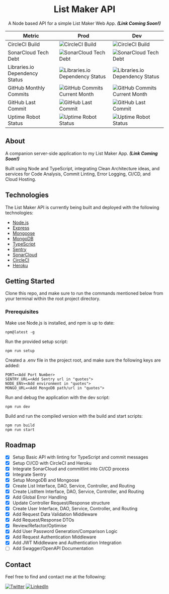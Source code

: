 <div align="center">

# List Maker API
A Node based API for a simple List Maker Web App. ***(Link Coming Soon!)***

</div>

<div align="center">
  
| Metric | Prod | Dev |
| ----------- | ----------- | ----------- |
| CircleCI Build | ![CircleCI Build](https://img.shields.io/circleci/build/github/mittell/list-maker-api/main?style=for-the-badge) | ![CircleCI Build](https://img.shields.io/circleci/build/github/mittell/list-maker-api/dev?style=for-the-badge)
| SonarCloud Tech Debt | ![SonarCloud Tech Debt](https://img.shields.io/sonar/tech_debt/mittell_list-maker-api/main?server=https%3A%2F%2Fsonarcloud.io&style=for-the-badge) | ![SonarCloud Tech Debt](https://img.shields.io/sonar/tech_debt/mittell_list-maker-api/dev?server=https%3A%2F%2Fsonarcloud.io&style=for-the-badge)
| Libraries.io Dependency Status | ![Libraries.io Dependency Status](https://img.shields.io/librariesio/github/mittell/list-maker-api?style=for-the-badge) | ![Libraries.io Dependency Status](https://img.shields.io/librariesio/github/mittell/list-maker-api?style=for-the-badge)
| GitHub Monthly Commits | ![GitHub Commits Current Month](https://img.shields.io/github/commit-activity/m/mittell/list-maker-api/main?style=for-the-badge) | ![GitHub Commits Current Month](https://img.shields.io/github/commit-activity/m/mittell/list-maker-api/dev?style=for-the-badge)
| GitHub Last Commit | ![GitHub Last Commit](https://img.shields.io/github/last-commit/mittell/list-maker-api/main?style=for-the-badge) | ![GitHub Last Commit](https://img.shields.io/github/last-commit/mittell/list-maker-api/dev?style=for-the-badge)
| Uptime Robot Status | ![Uptime Robot Status](https://img.shields.io/uptimerobot/status/m791536380-eec0a09b56acf8692734c5f4?style=for-the-badge) | ![Uptime Robot Status](https://img.shields.io/uptimerobot/status/m791502394-4d51bc3f23871b2ec5cc2329?style=for-the-badge) |

</div>

## About

A companion server-side application to my List Maker App. ***(Link Coming Soon!)***

Built using Node and TypeScript, integrating Clean Architecture ideas, and services for Code Analysis, Commit Linting, Error Logging, CI/CD, and Cloud Hosting.

## Technologies

The List Maker API is currently being built and deployed with the following technologies:

-   [Node.js](https://nodejs.org/)
-   [Express](https://expressjs.com/)
-   [Mongoose](https://mongoosejs.com/)
-   [MongoDB](https://www.mongodb.com/)
-   [TypeScript](https://www.typescriptlang.org/)
-   [Sentry](https://sentry.io/)
-   [SonarCloud](https://sonarcloud.io/)
-   [CircleCI](https://circleci.com/)
-   [Heroku](https://www.heroku.com/)

## Getting Started

Clone this repo, and make sure to run the commands mentioned below from your terminal within the root project directory.

### Prerequisites

Make use Node.js is installed, and npm is up to date:

    npm@latest -g

Run the provided setup script:

    npm run setup

Created a .env file in the project root, and make sure the following keys are added:

    PORT=<Add Port Number>
    SENTRY_URL=<Add Sentry url in "quotes">
    NODE_ENV=<Add environment in "quotes">
    MONGO_URL=<Add MongoDB path/url in "quotes">

Run and debug the application with the dev script:

    npm run dev

Build and run the compiled version with the build and start scripts:

    npm run build
    npm run start

## Roadmap

-   [x] Setup Basic API with linting for TypeScript and commit messages
-   [x] Setup CI/CD with CircleCI and Heroku
-   [x] Integrate SonarCloud and commitlint into CI/CD process
-   [x] Integrate Sentry
-   [x] Setup MongoDB and Mongoose
-   [x] Create List Interface, DAO, Service, Controller, and Routing
-   [x] Create ListItem Interface, DAO, Service, Controller, and Routing
-   [x] Add Global Error Handling
-   [x] Update Controller Request/Response structure
-   [x] Create User Interface, DAO, Service, Controller, and Routing
-   [x] Add Request Data Validation Middleware
-   [x] Add Request/Response DTOs
-   [x] Review/Refactor/Optimise
-   [x] Add User Password Generation/Comparison Logic
-   [x] Add Request Authentication Middleware
-   [x] Add JWT Middleware and Authentication Integration
-   [ ] Add Swagger/OpenAPI Documentation
 
## Contact

Feel free to find and contact me at the following:

[![Twitter](https://img.shields.io/badge/Twitter-%231DA1F2.svg?style=for-the-badge&logo=Twitter&logoColor=white)](https://twitter.com/CMittell)
[![LinkedIn](https://img.shields.io/badge/LinkedIn-%230077B5.svg?style=for-the-badge&logo=linkedin&logoColor=white)](https://www.linkedin.com/in/chris-mittell/)

</div>
